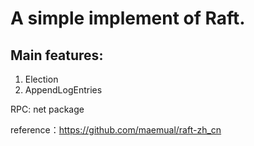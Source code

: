 # A simple implement of Raft.
## Main features:
1. Election
2. AppendLogEntries

RPC: net package

reference：https://github.com/maemual/raft-zh_cn
